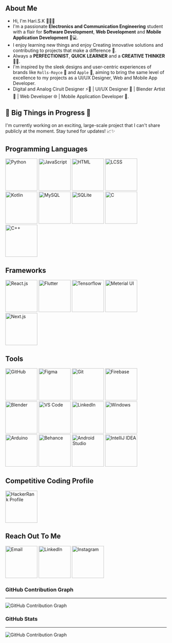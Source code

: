 ## About Me
- Hi, I'm Hari.S.K 👋👨‍💻
- I'm a passionate **Electronics and Communication Engineering** student with a flair for **Software Development**, **Web Development** and **Mobile Application Development** 📱💻.
- I enjoy learning new things and enjoy Creating innovative solutions and contributing to projects that make a difference 🌱.
- Always a **PERFECTIONIST**, **QUICK LEARNER** and a **CREATIVE THINKER** 🤔💡.
- I'm inspired by the sleek designs and user-centric experiences of brands like `Rolls-Royce` 🚗 and `Apple` 🍏, aiming to bring the same level of excellence to my projects as a UI/UX Designer, Web and Mobile App Developer.
- Digital and Analog Ciruit Designer ⚡🔌 | UI/UX Designer 🎨 | Blender Artist 🎥 | Web Developer 🌐 | Mobile Application Developer 📲.

## 🚧 Big Things in Progress 🚧
I'm currently working on an exciting, large-scale project that I can't share publicly at the moment. Stay tuned for updates! 📈✨  

<div>
  <h2>Programming Languages</h2>
  <img src="https://github.com/user-attachments/assets/a5a7b2f8-ff27-4be5-b8c4-61376400c5f1" alt="Python" width="100px">
  <img src="https://github.com/user-attachments/assets/5102235a-152d-463d-abbf-8e1a31ec4f95" alt="JavaScript" width="100px">
  <img src="https://github.com/user-attachments/assets/6084b122-6b76-4e9b-b286-ab47629a2169" alt="HTML" width="100px">
  <img src="https://github.com/user-attachments/assets/a44b0344-524a-4602-a8cd-04fa1fc748fa" alt="LCSS" width="100px">
  <img src="https://github.com/user-attachments/assets/0769aba9-11f1-4ca8-a1a8-e8764bd5fee3" alt="Kotlin" width="100px">
  <img src="https://github.com/user-attachments/assets/d0f124bf-45fc-4c73-a308-aae386494bee" alt="MySQL" width="100px">
  <img src="https://github.com/user-attachments/assets/3bc96236-cedf-409a-84f8-9f3064b5d2f6" alt="SQLite" width="100px">
  <img src="https://github.com/user-attachments/assets/0d05edad-eb56-46b4-bfbb-83530ef77bc4" alt="C" width="100px">
  <img src="https://github.com/user-attachments/assets/a87a376f-30dd-434c-aa7f-06ebe1a663f3" alt="C++" width="100px">
</div>

<div>
  <h2>Frameworks</h2>
  <img src="https://github.com/user-attachments/assets/b3281786-4472-4ac8-bb63-0db0b47981c0" alt="React.js" width="100px">
  <img src="https://github.com/user-attachments/assets/f1d657cf-6f38-4f02-98db-2e6723017afb" alt="Flutter" width="100px">
  <img src="https://github.com/user-attachments/assets/80fe63f0-7bd1-4ada-bf32-4b4c306242a5" alt="Tensorflow" width="100px">
  <img src="https://github.com/user-attachments/assets/34e1c0bf-23b0-4d82-96d3-ef15b70b3d8a" alt="Meterial UI" width="100px">
  <img src="https://github.com/user-attachments/assets/583b2985-3154-4131-9012-bbd9f0f323a8" alt="Next.js" width="100px">
</div>

<div>
  <h2>Tools</h2>
  <img src="https://github.com/user-attachments/assets/42731f0c-e35a-476f-b3ab-c0cb251565cc" alt="GitHub" width="100px">
  <img src="https://github.com/user-attachments/assets/b89ef718-1c49-46ac-b85e-0cb030f6aa84" alt="Figma" width="100px">
  <img src="https://github.com/user-attachments/assets/1e89838e-2acc-4d32-9734-cfdf9ffe344b" alt="Git" width="100px">
  <img src="https://github.com/user-attachments/assets/db542e04-68d4-4209-98bf-e010d487a09f" alt="Firebase" width="100px">
  <img src="https://github.com/user-attachments/assets/0faa75ac-26c2-454f-bb89-794cec3ee5e5" alt="Blender" width="100px">
  <img src="https://github.com/user-attachments/assets/05dba4f0-a17b-47df-bd8d-ffdc77531490" alt="VS Code" width="100px">
  <img src="https://github.com/user-attachments/assets/38a45ac2-254d-4f5a-a2fc-3ea51736f554" alt="LinkedIn" width="100px">
  <img src="https://github.com/user-attachments/assets/47244723-1161-431a-bc88-292c9cc972b0" alt="Windows" width="100px">
  <img src="https://github.com/user-attachments/assets/df5ef15e-caed-464a-8930-357367ccd85b" alt="Arduino" width="100px">
  <img src="https://github.com/user-attachments/assets/fcb5e057-790d-48cc-8035-8bb45e2dc1c3" alt="Behance" width="100px">
  <img src="https://github.com/user-attachments/assets/ee23ceee-c3a7-4dec-b168-f7e282f990a0" alt="Android Studio" width="100px">
  <img src="https://github.com/user-attachments/assets/f3b9157f-a2c5-4400-b510-85b9bf8967e4" alt="IntelliJ IDEA" width="100px">
</div>


## Competitive Coding Profile
<a href="https://www.hackerrank.com/profile/harisk12699">
  <img src="https://github.com/user-attachments/assets/21309db4-ee10-4765-92ff-460bc5873c18" alt="HackerRank Profile" width="100px">
</a>


<div>
  <h2>Reach Out To Me</h2>
  <a href="mailto:harisk12699@gmail.com" target="_blank"><img src="https://github.com/user-attachments/assets/dcb78ff9-e6ee-4fbe-bdff-17fb5e5ca8f1" alt="Email" width="100px"></a>
  <a href="https://www.linkedin.com/in/hari-s-k/" target="_blank"><img src="https://github.com/user-attachments/assets/a78bdfea-7cee-475f-a548-63e5c337ed68" alt="LinkedIn" width="100px"></a>
  <a href="https://www.instagram.com/harry__tennyson/" target="_blank"><img src="https://github.com/user-attachments/assets/c9822ab1-15a5-4c7e-a62a-8db4b1204700" alt="Instagram" width="100px"></a>
</div>



### GitHub Contribution Graph
***
![GitHub Contribution Graph](https://ghchart.rshah.org/Hsk12699)

### GitHub Stats
***
![GitHub Contribution Graph](https://github-readme-stats.vercel.app/api?username=Hsk12699&show_icons=true&count_private=true&hide=prs&theme=dark)


